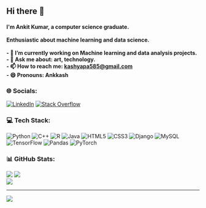 ## Hi there 👋
#### I'm Ankit Kumar, a computer science graduate.<br><br>Enthusiastic about machine learning and data science.<br><br>- 🔭 I’m currently working on Machine learning and data analysis projects.<br>- 💬 Ask me about: art, technology.<br>- 📫 How to reach me: kashyapa585@gmail.com<br>- 😄 Pronouns: Ankkash


### 🌐 Socials:
[![LinkedIn](https://img.shields.io/badge/LinkedIn-%230077B5.svg?logo=linkedin&logoColor=white)](https://linkedin.com/in/ankkash) [![Stack Overflow](https://img.shields.io/badge/-Stackoverflow-FE7A16?logo=stack-overflow&logoColor=white)](https://stackoverflow.com/users/18692220) 

### 💻 Tech Stack:
![Python](https://img.shields.io/badge/python-3670A0?style=for-the-badge&logo=python&logoColor=ffdd54) ![C++](https://img.shields.io/badge/c++-%2300599C.svg?style=for-the-badge&logo=c%2B%2B&logoColor=white) ![R](https://img.shields.io/badge/r-%23276DC3.svg?style=for-the-badge&logo=r&logoColor=white) ![Java](https://img.shields.io/badge/java-%23ED8B00.svg?style=for-the-badge&logo=java&logoColor=white) ![HTML5](https://img.shields.io/badge/html5-%23E34F26.svg?style=for-the-badge&logo=html5&logoColor=white) ![CSS3](https://img.shields.io/badge/css3-%231572B6.svg?style=for-the-badge&logo=css3&logoColor=white)  ![Django](https://img.shields.io/badge/django-%231572B6.svg?style=for-the-badge&logo=django&logoColor=white) ![MySQL](https://img.shields.io/badge/mysql-%2300f.svg?style=for-the-badge&logo=mysql&logoColor=white) ![TensorFlow](https://img.shields.io/badge/TensorFlow-%23FF6F00.svg?style=for-the-badge&logo=TensorFlow&logoColor=white) ![Pandas](https://img.shields.io/badge/pandas-%23150458.svg?style=for-the-badge&logo=pandas&logoColor=white) ![PyTorch](https://img.shields.io/badge/PyTorch-%23EE4C2C.svg?style=for-the-badge&logo=PyTorch&logoColor=white)
### 📊 GitHub Stats:
![](https://github-readme-stats.vercel.app/api?username=AnkitKashyap0709&theme=nightowl&hide_border=false&include_all_commits=true&count_private=false)
![](https://github-readme-stats.vercel.app/api/top-langs/?username=AnkitKashyap0709&theme=nightowl&hide_border=false&include_all_commits=true&count_private=false&layout=compact)<br/>
![](https://github-readme-streak-stats.herokuapp.com/?user=AnkitKashyap0709&theme=nightowl&hide_border=false)

---
[![](https://visitcount.itsvg.in/api?id=AnkitKashyap0709&icon=0&color=0)](https://visitcount.itsvg.in)

<!-- Proudly created with GPRM ( https://gprm.itsvg.in ) -->
